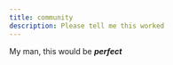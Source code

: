 ```yaml
---
title: community
description: Please tell me this worked
---
```

My man, this would be ***perfect***